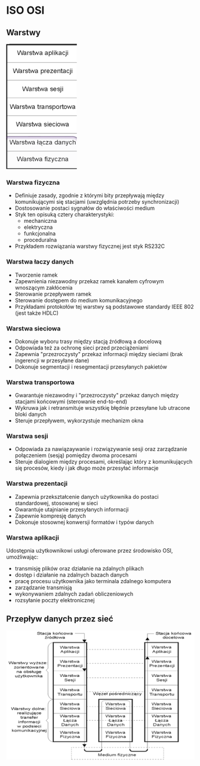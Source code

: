 # ISO OSI

## Warstwy

![zdjęcie](iso_osi.png)

### Warstwa fizyczna

- Definiuje zasady, zgodnie z którymi bity przepływają między komunikującymi się stacjami (uwzględnia potrzeby synchronizacji)
- Dostosowanie postaci sygnałów do właściwości medium
- Styk ten opisuką cztery charakterystyki:
  - mechaniczna
  - elektryczna
  - funkcjonalna
  - proceduralna
- Przykładem rozwiązania warstwy fizycznej jest styk RS232C

### Warstwa łaczy danych

- Tworzenie ramek
- Zapewnienia niezawodny przekaz ramek kanałem cyfrowym wnoszącym zakłócenia
- Sterowanie przepływem ramek
- Sterowanie dostępem do medium komunikacyjnego
- Przykładami protokołów tej warstwy są podstawowe standardy IEEE 802 (jest także HDLC)

### Warstwa sieciowa

- Dokonuje wyboru trasy między stacją źródłową a docelową
- Odpowiada też za ochronę sieci przed przeciążeniami
- Zapewnia "przezroczysty" przekaz informacji między sieciami (brak ingerencji w przesyłane dane)
- Dokonuje segmentacji i resegmentacji przesyłanych pakietów

### Warstwa transportowa

- Gwarantuje niezawodny i "przezroczysty" przekaz danych między stacjami końcowymi (sterowanie end-to-end)
- Wykruwa jak i retransmituje wszystkię błędnie przesyłane lub utracone bloki danych
- Steruje przepływem, wykorzystuje mechanizm okna

### Warstwa sesji

- Odpowiada za nawiązaywanie i rozwiązywanie sesji oraz zarządzanie połączeniem (sesją) pomiędzy dwoma procesami
- Steruje dialogiem między procesami, określając który z komunikujących się procesów, kiedy i jak długo może przesyłać informacje

### Warstwa prezentacji

- Zapewnia przekształcenie danych użytkownika do postaci standardowej, stosowanej w sieci
- Gwarantuje utajnianie przesyłanych informacji
- Zapewnie kompresję danych
- Dokonuje stosownej konwersji formatów i typów danych

### Warstwa aplikacji

Udostępnia użytkownikowi usługi oferowane przez środowisko OSI, umożliwając:

- transmisję plików oraz działanie na zdalnych plikach
- dostęp i działanie na zdalnych bazach danych
- pracę procesu użytkownika jako terminala zdalnego komputera
- zarządzanie transmisją
- wykonywaniem zdalnych zadań obliczeniowych
- rozsyłanie poczty elektronicznej

## Przepływ danych przez sieć

![zdjęcie](przeplyw_danych.png)
